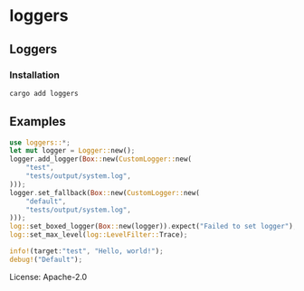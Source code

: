 # loggers

## Loggers

### Installation
```bash
cargo add loggers
```

## Examples
```rust
use loggers::*;
let mut logger = Logger::new();
logger.add_logger(Box::new(CustomLogger::new(
    "test",
    "tests/output/system.log",
)));
logger.set_fallback(Box::new(CustomLogger::new(
    "default",
    "tests/output/system.log",
)));
log::set_boxed_logger(Box::new(logger)).expect("Failed to set logger");
log::set_max_level(log::LevelFilter::Trace);

info!(target:"test", "Hello, world!");
debug!("Default");
```

License: Apache-2.0
